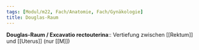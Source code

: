 ```yaml
---
tags: [Modul/m22, Fach/Anatomie, Fach/Gynäkologie]
title: Douglas-Raum
---
```

**Douglas-Raum / Excavatio rectouterina**:: Vertiefung zwischen [[Rektum]] und [[Uterus]] (nur [[M]])